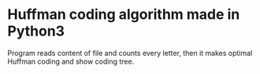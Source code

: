 # Huffman coding algorithm made in Python3

Program reads content of file and counts every letter, then it makes optimal Huffman coding and show coding tree.
